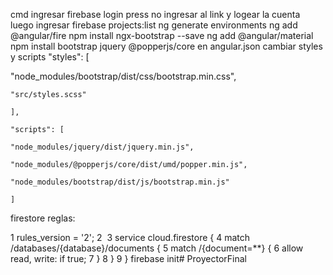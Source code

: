 cmd
ingresar firebase login
press no
ingresar al link y logear la cuenta
luego ingresar firebase projects:list
ng generate environments
ng add @angular/fire
npm install ngx-bootstrap --save
ng add @angular/material 
npm install bootstrap jquery @popperjs/core
en angular.json cambiar styles y scripts
   "styles": [

  "node_modules/bootstrap/dist/css/bootstrap.min.css",

    "src/styles.scss"

    ],

    "scripts": [

    "node_modules/jquery/dist/jquery.min.js",

    "node_modules/@popperjs/core/dist/umd/popper.min.js",

    "node_modules/bootstrap/dist/js/bootstrap.min.js"

    ]

firestore reglas:

1
rules_version = '2';
2
​
3
service cloud.firestore {
4
  match /databases/{database}/documents {
5
    match /{document=**} {
6
      allow read, write: if true;
7
    }
8
  }
9
}
firebase init# ProyectorFinal
